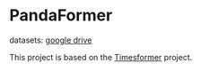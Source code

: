 # PandaFormer

datasets: [google drive](https://drive.google.com/file/d/1oJswzBS7K7s7wXD14UJy0X-fOV5nbuA5/view?usp=drive_link)

This project is based on the [Timesformer](https://github.com/facebookresearch/TimeSformer.git) project.
